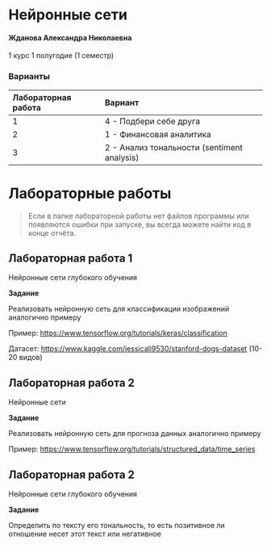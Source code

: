 # Нейронные сети

#### Жданова Александра Николаевна

1 курс 1 полугодие (1 семестр)

### Варианты

| Лабораторная работа | Вариант |
| :------------------ | :------ |
| 1                   | 4 - Подбери себе друга   |
| 2                   | 1 - Финансовая аналитика      |
| 3                   | 2 - Анализ тональности (sentiment analysis)      |

# Лабораторные работы

> Если в папке лабораторной работы нет файлов программы или появляются ошибки при запуске, вы всегда можете найти код в конце отчёта.

## Лабораторная работа 1

Нейронные сети глубокого обучения

**Задание**

Реализовать нейронную сеть для классификации изображений аналогично примеру

Пример: https://www.tensorflow.org/tutorials/keras/classification

Датасет:  https://www.kaggle.com/jessicali9530/stanford-dogs-dataset (10-20 видов) 

## Лабораторная работа 2

Нейронные сети

**Задание**

Реализовать нейронную сеть для прогноза данных аналогично примеру

Пример: https://www.tensorflow.org/tutorials/structured_data/time_series

## Лабораторная работа 2

Нейронные сети глубокого обучения

**Задание**

Определить по тексту его тональность, то есть позитивное ли отношение несет этот текст или негативное
